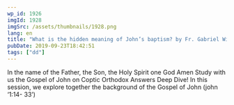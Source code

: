 ```yaml
---
wp_id: 1926
imgId: 1928
imgSrc: /assets/thumbnails/1928.png
lang: en
title: "What is the hidden meaning of John’s baptism? by Fr. Gabriel Wissa"
pubDate: 2019-09-23T18:42:51
tags: ["dd"]
---
```


<!-- page: 6 -->

<p>In the name of the Father, the Son, the Holy Spirit one God Amen Study with us the Gospel of John on Coptic Orthodox Answers Deep Dive! In this session, we explore together the background of the Gospel of John (john ‘1:14- 33’)</p>

<p>&nbsp;</p>
